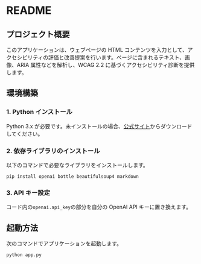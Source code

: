 # README

## プロジェクト概要

このアプリケーションは、ウェブページの HTML コンテンツを入力として、アクセシビリティの評価と改善提案を行います。ページに含まれるテキスト、画像、ARIA 属性などを解析し、WCAG 2.2 に基づくアクセシビリティ診断を提供します。

## 環境構築

### 1. Python インストール

Python 3.x が必要です。未インストールの場合、[公式サイト](https://www.python.org/downloads/)からダウンロードしてください。

### 2. 依存ライブラリのインストール

以下のコマンドで必要なライブラリをインストールします。

```
pip install openai bottle beautifulsoup4 markdown
```

### 3. API キー設定
コード内の`openai.api_key`の部分を自分の OpenAI API キーに置き換えます。

## 起動方法

次のコマンドでアプリケーションを起動します。

```
python app.py
```
